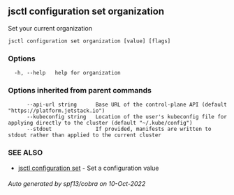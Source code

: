 ## jsctl configuration set organization

Set your current organization

```
jsctl configuration set organization [value] [flags]
```

### Options

```
  -h, --help   help for organization
```

### Options inherited from parent commands

```
      --api-url string      Base URL of the control-plane API (default "https://platform.jetstack.io")
      --kubeconfig string   Location of the user's kubeconfig file for applying directly to the cluster (default "~/.kube/config")
      --stdout              If provided, manifests are written to stdout rather than applied to the current cluster
```

### SEE ALSO

* [jsctl configuration set](jsctl_configuration_set.md)	 - Set a configuration value

###### Auto generated by spf13/cobra on 10-Oct-2022
